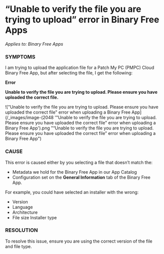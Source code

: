 # “Unable to verify the file you are trying to upload” error in Binary Free Apps

_Applies to: Binary Free Apps_

### SYMPTOMS

I am trying to upload the application file for a Patch My PC (PMPC) Cloud Binary Free App, but after selecting the file, I get the following:

**Error**

**Unable to verify the file you are trying to upload. Please ensure you have uploaded the correct file.**

!["Unable to verify the file you are trying to upload. Please ensure you have uploaded the correct file" error when uploading a Binary Free App](/_images/image-(2048 '"Unable to verify the file you are trying to upload. Please ensure you have uploaded the correct file" error when uploading a Binary Free App').png "“Unable to verify the file you are trying to upload. Please ensure you have uploaded the correct file” error when uploading a Binary Free App")

### CAUSE

This error is caused either by you selecting a file that doesn’t match the:

* Metadata we hold for the Binary Free App in our App Catalog
* Configuration set on the **General Information** tab of the Binary Free App.

For example, you could have selected an installer with the wrong:

* Version
* Language
* Architecture
* File size Installer type

### RESOLUTION

To resolve this issue, ensure you are using the correct version of the file and file type.